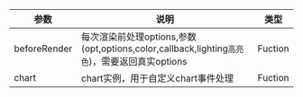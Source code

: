 |参数|说明|类型|
|----|----|----|
|beforeRender|每次渲染前处理options,参数(opt,options,color,callback,lighting`高亮色`)，需要返回真实options|Fuction|
|chart|chart实例，用于自定义chart事件处理|Fuction|
